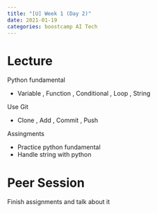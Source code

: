 ```yaml
---
title: "[U] Week 1 (Day 2)"
date: 2021-01-19
categories: boostcamp AI Tech
---
```

# Lecture
Python fundamental

* Variable , Function , Conditional , Loop , String

Use Git

* Clone , Add , Commit , Push

Assingments

* Practice python fundamental
* Handle string with python

# Peer Session

Finish assignments and talk about it



